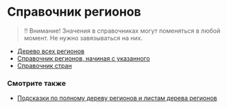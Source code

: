# Справочник регионов

> ‼️ Внимание! Значения в справочниках могут поменяться в любой момент. Не нужно завязываться на них.

* [Дерево всех регионов](https://api.zarplata.ru/openapi/redoc#tag/Obshie-spravochniki/operation/get-areas)
* [Справочник регионов, начиная с указанного](https://api.zarplata.ru/openapi/redoc#tag/Obshie-spravochniki/operation/get-areas-from-specified)
* [Справочник стран](https://api.zarplata.ru/openapi/redoc#tag/Obshie-spravochniki/operation/get-countries)

### Смотрите также

* [Подсказки по полному дереву регионов и листам дерева регионов](suggests.md#areas)
